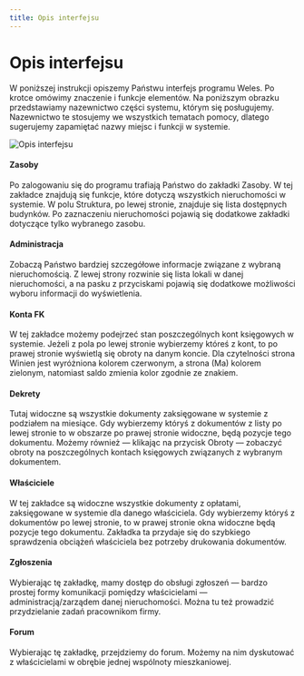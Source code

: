 ```yaml
---
title: Opis interfejsu
---
```


# Opis interfejsu

W poniższej instrukcji opiszemy Państwu interfejs programu Weles. Po krotce omówimy znaczenie i funkcje elementów. Na poniższym obrazku przedstawiamy nazewnictwo części systemu, którym się posługujemy. Nazewnictwo te stosujemy we wszystkich tematach pomocy, dlatego sugerujemy zapamiętać nazwy miejsc i funkcji w systemie.

![Opis interfejsu](opisinterfejsu1.png)

#### Zasoby

Po zalogowaniu się do programu trafiają Państwo do zakładki Zasoby. W tej zakładce znajdują się funkcje, które dotyczą wszystkich nieruchomości w systemie. W polu Struktura, po lewej stronie, znajduje się lista dostępnych budynków. Po zaznaczeniu nieruchomości pojawią się dodatkowe zakładki dotyczące tylko wybranego zasobu.

#### Administracja

Zobaczą Państwo bardziej szczegółowe informacje związane z wybraną nieruchomością. Z lewej strony rozwinie się lista lokali w danej nieruchomości, a na pasku z przyciskami pojawią się dodatkowe możliwości wyboru informacji do wyświetlenia.

#### Konta FK

W tej zakładce możemy podejrzeć stan poszczególnych kont księgowych w systemie. Jeżeli z pola po lewej stronie wybierzemy któreś z kont, to po prawej stronie wyświetlą się obroty na danym koncie. Dla czytelności strona Winien jest wyróżniona kolorem czerwonym, a strona (Ma) kolorem zielonym, natomiast saldo zmienia kolor zgodnie ze znakiem.

#### Dekrety

Tutaj widoczne są wszystkie dokumenty zaksięgowane w systemie z podziałem na miesiące. Gdy wybierzemy któryś z dokumentów z listy po lewej stronie to w obszarze po prawej stronie widoczne, będą pozycje tego dokumentu. Możemy również — klikając na przycisk Obroty — zobaczyć obroty na poszczególnych kontach księgowych związanych z wybranym dokumentem.

#### Właściciele

W tej zakładce są widoczne wszystkie dokumenty z opłatami, zaksięgowane w systemie dla danego właściciela. Gdy wybierzemy któryś z dokumentów po lewej stronie, to w prawej stronie okna widoczne będą pozycje tego dokumentu. Zakładka ta przydaje się do szybkiego sprawdzenia obciążeń właściciela bez potrzeby drukowania dokumentów.

#### Zgłoszenia

Wybierając tę zakładkę, mamy dostęp do obsługi zgłoszeń — bardzo prostej formy komunikacji pomiędzy właścicielami — administracją/zarządem danej nieruchomości. Można tu też prowadzić przydzielanie zadań pracownikom firmy.

#### Forum

Wybierając tę zakładkę, przejdziemy do forum. Możemy na nim dyskutować z właścicielami w obrębie jednej wspólnoty mieszkaniowej.